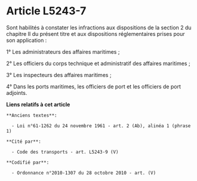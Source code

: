 # Article L5243-7

Sont habilités à constater les infractions aux dispositions de la section 2 du chapitre II du présent titre et aux
dispositions réglementaires prises pour son application :

1° Les administrateurs des affaires maritimes ;

2° Les officiers du corps technique et administratif des affaires maritimes ;

3° Les inspecteurs des affaires maritimes ;

4° Dans les ports maritimes, les officiers de port et les officiers de port adjoints.

**Liens relatifs à cet article**

	**Anciens textes**:

	  - Loi n°61-1262 du 24 novembre 1961 - art. 2 (Ab), alinéa 1 (phrase 1)

	**Cité par**:

	  - Code des transports - art. L5243-9 (V)

	**Codifié par**:

	  - Ordonnance n°2010-1307 du 28 octobre 2010 - art. (V)
